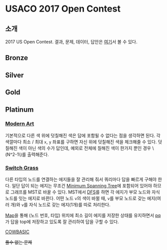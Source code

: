 # USACO 2017 Open Contest

## 소개

2017 US Open Contest. 결과, 문제, 데이터, 답안은 [여기](http://www.usaco.org/index.php?page=open17results)서 볼 수 있다.

## Bronze



## Silver



## Gold



## Platinum

### [Modern Art](https://www.acmicpc.net/problem/14522)

기본적으로 다른 색 위에 덧칠해진 색은 답에 포함될 수 없다는 점을 생각하면 된다. 각 색깔마다 최소 / 최대 `x`, `y` 좌표를 구하면 자신 위에 덧칠해진 색을 체크해줄 수 있다. 덧칠해진 색이 아닌 색의 수가 답인데, 예외로 전체에 칠해진 색이 한가지 뿐인 경우 \\(N^2-1\\)를 출력해준다.

### [Switch Grass](https://www.acmicpc.net/problem/14523)

다른 타입의 노드를 연결하는 에지들을 잘 관리해 줘서 쿼리마다 답을 빠르게 구해야 한다. 일단 답이 되는 에지는 무조건 [Minimum Spanning Tree](../minimum_spanning_tree.md)에 포함되어 있어야 하므로 그래프를 MST로 바꿀 수 있다. MST에서 [DFS](../dfs.md)를 하면 각 에지가 부모 노드와 자식 노드를 잇는 에지로 바뀐다. 어떤 노드 `v`의 색이 바뀔 때, `v`를 부모 노드로 갖는 에지(여러 개)와 `v`를 자식 노드로 갖는 에지(1개)를 따로 처리한다.

[Map](../map.md)을 통해 (노드 번호, 타입) 위치에 최소 길이 에지를 저장한 상태를 유지하면서 [pq](../priority_queue.md)가 답을 top에 저장하고 있도록 잘 관리하여 답을 구할 수 있다.

[COWBASIC](https://www.acmicpc.net/problem/14524)

~~풀수 없는 문제~~

